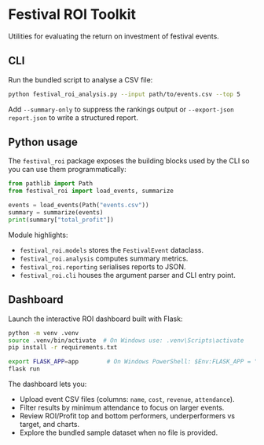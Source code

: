 # Festival ROI Toolkit

Utilities for evaluating the return on investment of festival events.

## CLI

Run the bundled script to analyse a CSV file:

```bash
python festival_roi_analysis.py --input path/to/events.csv --top 5
```

Add `--summary-only` to suppress the rankings output or `--export-json report.json` to
write a structured report.

## Python usage

The `festival_roi` package exposes the building blocks used by the CLI so you can use
them programmatically:

```python
from pathlib import Path
from festival_roi import load_events, summarize

events = load_events(Path("events.csv"))
summary = summarize(events)
print(summary["total_profit"])
```

Module highlights:
- `festival_roi.models` stores the `FestivalEvent` dataclass.
- `festival_roi.analysis` computes summary metrics.
- `festival_roi.reporting` serialises reports to JSON.
- `festival_roi.cli` houses the argument parser and CLI entry point.

## Dashboard

Launch the interactive ROI dashboard built with Flask:

```bash
python -m venv .venv
source .venv/bin/activate  # On Windows use: .venv\Scripts\activate
pip install -r requirements.txt

export FLASK_APP=app        # On Windows PowerShell: $Env:FLASK_APP = "app"
flask run
```

The dashboard lets you:

- Upload event CSV files (columns: `name`, `cost`, `revenue`, `attendance`).
- Filter results by minimum attendance to focus on larger events.
- Review ROI/Profit top and bottom performers, underperformers vs target, and charts.
- Explore the bundled sample dataset when no file is provided.
